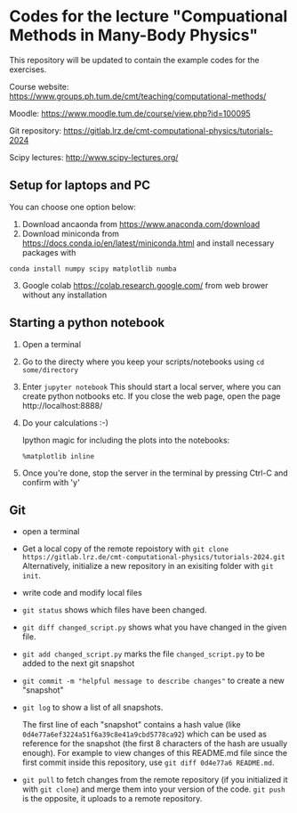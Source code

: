 # Codes for the lecture "Compuational Methods in Many-Body Physics"

This repository will be updated to contain the example codes for the exercises.

Course website: <https://www.groups.ph.tum.de/cmt/teaching/computational-methods/>

Moodle: <https://www.moodle.tum.de/course/view.php?id=100095>

Git repository: <https://gitlab.lrz.de/cmt-computational-physics/tutorials-2024>

Scipy lectures: <http://www.scipy-lectures.org/>

## Setup for laptops and PC

You can choose one option below:
1. Download ancaonda from <https://www.anaconda.com/download>
2. Download miniconda from <https://docs.conda.io/en/latest/miniconda.html> and install necessary packages with
```
conda install numpy scipy matplotlib numba
```
3. Google colab <https://colab.research.google.com/> from web brower without
   any installation

## Starting a python notebook
1. Open a terminal
2. Go to the directy where you keep your scripts/notebooks using `cd some/directory`
3. Enter `jupyter notebook`
   This should start a local server, where you can create python notbooks etc.
   If you close the web page, open the page http://localhost:8888/ 
4. Do your calculations :-)

   Ipython magic for including the plots into the notebooks:
   ``` 
   %matplotlib inline
   ```
5. Once you're done, stop the server in the terminal by pressing Ctrl-C and confirm with 'y'

## Git 

- open a terminal
- Get a local copy of the remote repoistory with `git clone https://gitlab.lrz.de/cmt-computational-physics/tutorials-2024.git`
  Alternatively, initialize a new repository in an exisiting folder with `git init`.
- write code and modify local files
- `git status` shows which files have been changed.
- `git diff changed_script.py` shows what you have changed in the given file.
- `git add changed_script.py` marks the file `changed_script.py` to be added to the next git snapshot
- `git commit -m "helpful message to describe changes"` to create a new "snapshot"
- `git log` to show a list of all snapshots. 

  The first line of each "snapshot" contains a hash value (like `0d4e77a6ef3224a51f6a39c8e41a9cbd5778ca92`)
  which can be used as reference for the snapshot (the first 8 characters of the hash are usually enough).
  For example to view changes of this README.md file since the first commit inside this repository,
  use `git diff 0d4e77a6 README.md`.
- `git pull` to fetch changes from the remote repository (if you initialized it with `git clone`) and merge them into
  your version of the code.
  `git push` is the opposite, it uploads to a remote repository.
